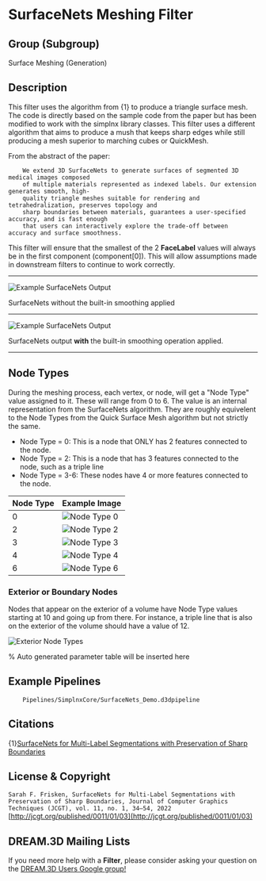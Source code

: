# SurfaceNets Meshing Filter

## Group (Subgroup)

Surface Meshing (Generation)

## Description

This filter uses the algorithm from {1} to produce a triangle surface mesh. The code is directly based on the sample code from the paper but has been modified to
work with the simplnx library classes. This filter uses a different algorithm that aims to produce a mush that keeps sharp edges
while still producing a mesh superior to marching cubes or QuickMesh.

From the abstract of the paper:

        We extend 3D SurfaceNets to generate surfaces of segmented 3D medical images composed
        of multiple materials represented as indexed labels. Our extension generates smooth, high-
        quality triangle meshes suitable for rendering and tetrahedralization, preserves topology and
        sharp boundaries between materials, guarantees a user-specified accuracy, and is fast enough
        that users can interactively explore the trade-off between accuracy and surface smoothness.

This filter will ensure that the smallest of the 2 **FaceLabel** values will always be in the first component (component[0]). This will allow assumptions made in
downstream filters to continue to work correctly.

---------------

![Example SurfaceNets Output](Images/SurfaceNets_Output.png)

SurfaceNets without the built-in smoothing applied

---------------

![Example SurfaceNets Output](Images/SurfaceNets_Smooth_Output.png)

SurfaceNets output **with** the built-in smoothing operation applied.

---------------

## Node Types

During the meshing process, each vertex, or node, will get a "Node Type" value assigned to it. These will range from 0 to 6. The value is an internal representation from the SurfaceNets algorithm. They are roughly equivelent to the Node Types from the Quick Surface Mesh algorithm but not strictly the same.

- Node Type = 0: This is a node that ONLY has 2 features connected to the node.
- Node Type = 2: This is a node that has 3 features connected to the node, such as a triple line
- Node Type = 3-6: These nodes have 4 or more features connected to the node.


| Node Type | Example Image                                |
|-----------|----------------------------------------------|
| 0 | ![Node Type 0](Images/SurfaceNets_NodeType_0.png)|
| 2 |  ![Node Type 2](Images/SurfaceNets_NodeType_2.png)|
| 3 |  ![Node Type 3](Images/SurfaceNets_NodeType_3.png)|
| 4 | ![Node Type 4](Images/SurfaceNets_NodeType_4.png)|
| 6 |  ![Node Type 6](Images/SurfaceNets_NodeType_6.png)|

### Exterior or Boundary Nodes

Nodes that appear on the exterior of a volume have Node Type values starting at 10 and going up from there. For instance, a triple line that is also on the exterior of the volume should have a value of 12.

![Exterior Node Types](Images/SurfaceNets_NodeType_Exterior.png)

% Auto generated parameter table will be inserted here

## Example Pipelines

        Pipelines/SimplnxCore/SurfaceNets_Demo.d3dpipeline

## Citations

{1}[SurfaceNets for Multi-Label Segmentations with Preservation of Sharp Boundaries](https://jcgt.org/published/0011/01/03/paper.pdf)

## License & Copyright

`Sarah F. Frisken, SurfaceNets for Multi-Label Segmentations with Preservation of Sharp
Boundaries, Journal of Computer Graphics Techniques (JCGT), vol. 11, no. 1, 34–54, 2022`
[http://jcgt.org/published/0011/01/03](http://jcgt.org/published/0011/01/03)

## DREAM.3D Mailing Lists

If you need more help with a **Filter**, please consider asking your question on
the [DREAM.3D Users Google group!](https://groups.google.com/forum/?hl=en#!forum/dream3d-users)
